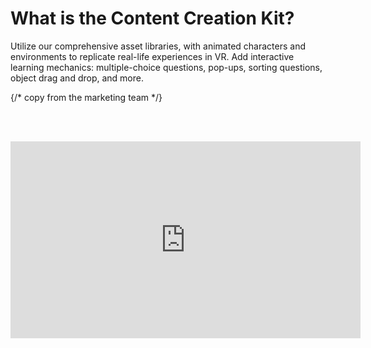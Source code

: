 # What is the Content Creation Kit?

Utilize our comprehensive asset libraries, with animated characters and environments to replicate real-life experiences in VR. Add interactive learning mechanics: multiple-choice questions, pop-ups, sorting questions, object drag and drop, and more.

{/* copy from the marketing team */}

<br></br>

<iframe
  width="560"
  height="315"
  src="https://www.youtube.com/embed/-dghZnE45Io?si=DZs31RkLAzf3gPBX"
  title="YouTube video player"
  frameBorder="0"
  allow="accelerometer; autoplay; clipboard-write; encrypted-media; gyroscope; picture-in-picture; web-share"
  allowFullScreen="true"
></iframe>
